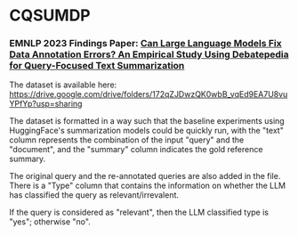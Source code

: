 # CQSUMDP

### EMNLP 2023 Findings Paper: [Can Large Language Models Fix Data Annotation Errors? An Empirical Study Using Debatepedia for Query-Focused Text Summarization](https://aclanthology.org/2023.findings-emnlp.686/)

The dataset is available here: https://drive.google.com/drive/folders/172qZJDwzQK0wbB_vqEd9EA7U8vuYPfYp?usp=sharing

The dataset is formatted in a way such that the baseline experiments using HuggingFace's summarization models could be quickly run, with the "text" column represents the combination of the input "query" and the "document", and the "summary" column indicates the gold reference summary. 

The original query and the re-annotated queries are also added in the file. There is a "Type" column that contains the information on whether the LLM has classified the query as relevant/irrevalent.

If the query is considered as "relevant", then the LLM classified type is "yes"; otherwise "no".   

